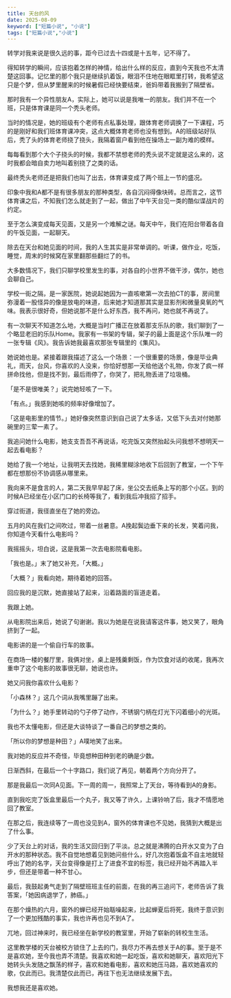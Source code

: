 ```yaml
---
title: 天台的风
date: 2025-08-09
keyword: ["短篇小说", "小说"]
tags: ["短篇小说","小说"]
---
```


转学对我来说是很久远的事，距今已过去十四或是十五年，记不得了。

得知转学的瞬间，应该抱着怎样的神情，给出什么样的反应，直到今天我也不太清楚这回事。记忆里的那个我只是继续扒着饭，眼泪不住地在眼眶里打转，我希望这只是个梦，但从梦里醒来的时候暑假已经快要结束，爸妈带着我搬到了隔壁省。

那时我有一个异性朋友A，实际上，她可以说是我唯一的朋友。我们并不在一个班，只是体育课是同一个秃头老师。

当时的情况是，她的班级有个老师有点私事处理，跟体育老师调换了一下课程，巧的是刚好和我们班体育课冲突，这点大概体育老师也没有想到。A的班级站好队后，秃了头的体育老师挠了挠头，我隔着窗户看到他在操场上一副为难的模样。

每每看到那个大个子挠头的时候，我都不禁想老师的秃头说不定就是这么来的，这时我都会暗自卖力地叫着别挠了之类的话。

最终秃头老师还是把我们也叫了出去，体育课变成了两个班上一节的盛况。

印象中我和A都不是有很多朋友的那种类型，各自沉闷得像块砖。总而言之，这节体育课之后，不知我们怎么就走到了一起，做出了中午天台见一类的酷似谍战片的约定。

至于怎么演变成每天见面，又是另一个难解之谜。每天中午，我们在阳台带着各自的午饭见面，一起聊天。

除去在天台和她见面的时间，我的人生其实是非常单调的。听课，做作业，吃饭，睡觉，周末的时候窝在家里翻那些翻烂了的书。

大多数情况下，我们只聊学校里发生的事，对各自的小世界不做干涉，偶尔，她也会聊自己。

学校一街之隔，是一家医院，她说起她因为一直咳嗽第一次去拍CT的事，房间里弥漫着一股怪异的像是放电的味道，后来她才知道那其实是显影剂和微量臭氧的气味。我表示很好奇，但她说那不是什么好东西，我不再问，她也就不再说了。

有一次聊天不知道怎么地，大概是当时广播正在放着那支乐队的歌，我们聊到了一个略显老旧的乐队Home。我家有一书架的专辑，架子的最上面是这个乐队唯一的一张专辑《风》。我告诉她我最喜欢那张专辑里的《集风》。

她说她也是。紧接着跟我描述了这么一个场景：一个很重要的场景，像是毕业典礼，雨天，台风，你喜欢的人没来，你恰好想那一天给他送个礼物，你发了疯一样拼命找他，但是找不到，最后雨停了，你哭了，把礼物丢进了垃圾桶。

「是不是很唯美？」说完她轻咳了一下。

「有点。」我感到她咳的频率好像增加了。

「这是电影里的情节。」她好像突然意识到自己说了太多话，又低下头去对付她那碗里的三荤一素了。

我追问她什么电影，她支支吾吾不再说话，吃完饭又突然抬起头问我想不想明天一起去看电影？

她给了我一个地址，让我明天去找她，我稀里糊涂地收下后回到了教室，一个下午都在想那份不协调感从哪里来。

我向来不是食言的人，第二天我早早起了床，坐公交去纸条上写的那个小区。到的时候A已经坐在小区门口的长椅等我了，看到我后冲我招了招手。

穿过街道，我径直坐在了她的旁边。

五月的风在我们之间吹过，带着一丝暑意。A挽起鬓边垂下来的长发，笑着问我，你知道今天看什么电影吗？

我摇摇头，坦白说，这是我第一次去电影院看电影。

「我也是。」末了她又补充，「大概。」

「大概？」我看向她，期待着她的回答。

回应我的是沉默，她直接站了起来，沿着路面的盲道走着。

我跟上她。

从电影院出来后，她说了句谢谢。我以为她是在说我请客这件事，她又笑了，眼角挤到了一起。

电影讲的是一个偷自行车的故事。

在商场一楼的餐厅里，我俩对坐，桌上是残羹剩饭，作为饮食对话的收尾，我再次重申了这个电影的故事很无聊，她说也许。

她又问我你喜欢什么电影？

「小森林？」这几个词从我嘴里蹦了出来。

「为什么？」她手里转动的勺子停了动作，不锈钢勺柄在灯光下闪着细小的光斑。

我也不太懂电影，但还是大谈特谈了一番自己的梦想之类的。

「所以你的梦想是种田？」A噗地笑了出来。

我对她的反应并不奇怪，毕竟想种田种到老的确是少数。

日渐西斜，在最后一个十字路口，我们说了再见，朝着两个方向分开了。

那是我最后一次同A见面。下一周的周一，我照常上了天台，等待看到A的身影。

直到我吃完了饭盒里最后一个丸子，我又等了许久，上课铃响了后，我才不情愿地回了教室。

在那之后，我连续等了一周也没见到A，窗外的体育课也不见她，我猜到大概是出了什么事。

少了天台上的对话，我的生活又回归到了平淡。总之就是沸腾的白开水又变为了白开水的那种状态。我不自觉地想着见到她问些什么，好几次抱着饭盒不自主地就轻呼出了她的名字，天台变得像是打上了进食不宜的标签，我已经开始不再踏入半步，但还是带着一种不甘心。

最后，我鼓起勇气走到了隔壁班班主任的前面，在我的再三追问下，老师告诉了我答案，「她因病退学了，肺癌。」

在那个燥热的六月，窗外的蝉已经开始聒噪起来，比起蝉夏后将死，我终于意识到了一个更加残酷的事实，我也许再也见不到A了。

兀地，回过神来时，我已经坐在新学校的教室里，开始了崭新的转校生生活。

这里教学楼的天台被校方锁住了上去的门，我尽力不再去想关于A的事。至于是不是喜欢她，至今我也弄不清楚。我喜欢和她一起吃饭，喜欢和她聊天，喜欢阳光下她转头头发随之飘荡的样子，喜欢和她看电影，喜欢和她压马路，喜欢她喜欢的歌，仅此而已。我清楚仅此而已，再往下也无法继续发展下去。

我想我还是喜欢她。